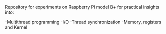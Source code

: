 Repository for experiments on Raspberry Pi model B+ for practical insights into: 

-Multithread programming
-I/O
-Thread synchronization
-Memory, registers and Kernel
